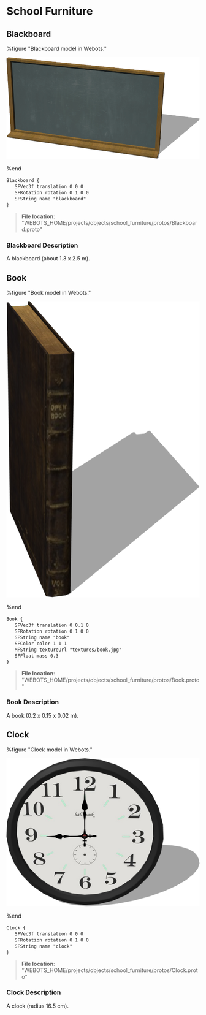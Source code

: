 # School Furniture

## Blackboard

%figure "Blackboard model in Webots."

![Blackboard](images/objects/school_furniture/Blackboard/model.png)

%end

```
Blackboard {
   SFVec3f translation 0 0 0
   SFRotation rotation 0 1 0 0
   SFString name "blackboard"
}
```

> **File location**: "WEBOTS\_HOME/projects/objects/school_furniture/protos/Blackboard.proto"

### Blackboard Description

A blackboard (about 1.3 x 2.5 m).

## Book

%figure "Book model in Webots."

![Book](images/objects/school_furniture/Book/model.png)

%end

```
Book {
   SFVec3f translation 0 0.1 0
   SFRotation rotation 0 1 0 0
   SFString name "book"
   SFColor color 1 1 1
   MFString textureUrl "textures/book.jpg"
   SFFloat mass 0.3
}
```

> **File location**: "WEBOTS\_HOME/projects/objects/school_furniture/protos/Book.proto"

### Book Description

A book (0.2 x 0.15 x 0.02 m).

## Clock

%figure "Clock model in Webots."

![Clock](images/objects/school_furniture/Clock/model.png)

%end

```
Clock {
   SFVec3f translation 0 0 0
   SFRotation rotation 0 1 0 0
   SFString name "clock"
}
```

> **File location**: "WEBOTS\_HOME/projects/objects/school_furniture/protos/Clock.proto"

### Clock Description

A clock (radius 16.5 cm).

